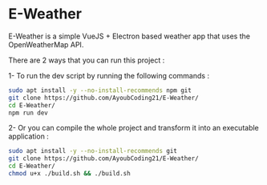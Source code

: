 # E-Weather
E-Weather is a simple VueJS + Electron based weather app that uses the OpenWeatherMap API.

There are 2 ways that you can run this project : 

1- To run the dev script by running the following commands :

```sh
sudo apt install -y --no-install-recommends npm git
git clone https://github.com/AyoubCoding21/E-Weather/
cd E-Weather/
npm run dev
```

2- Or you can compile the whole project and transform it into an executable application :

```sh
sudo apt install -y --no-install-recommends git
git clone https://github.com/AyoubCoding21/E-Weather/
cd E-Weather/
chmod u+x ./build.sh && ./build.sh
```
